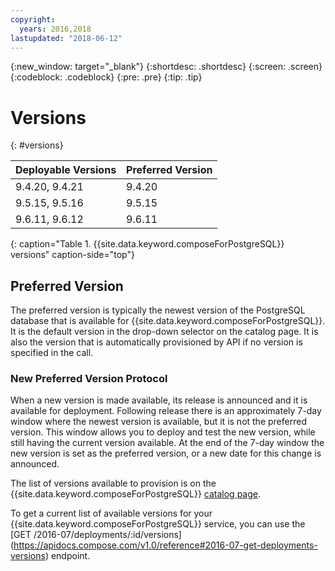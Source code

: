 ```yaml
---
copyright:
  years: 2016,2018
lastupdated: "2018-06-12"
---
```


{:new_window: target="_blank"}
{:shortdesc: .shortdesc}
{:screen: .screen}
{:codeblock: .codeblock}
{:pre: .pre}
{:tip: .tip}

# Versions
{: #versions}

Deployable Versions | Preferred Version
----------|-----------
9.4.20, 9.4.21 | 9.4.20
9.5.15, 9.5.16 | 9.5.15
9.6.11, 9.6.12 | 9.6.11
{: caption="Table 1. {{site.data.keyword.composeForPostgreSQL}} versions" caption-side="top"}

## Preferred Version

The preferred version is typically the newest version of the PostgreSQL database that is available for {{site.data.keyword.composeForPostgreSQL}}. It is the default version in the drop-down selector on the catalog page. It is also the version that is automatically provisioned by API if no version is specified in the call.

### New Preferred Version Protocol

When a new version is made available, its release is announced and it is available for deployment. Following release there is an approximately 7-day window where the newest version is available, but it is not the preferred version. This window allows you to deploy and test the new version, while still having the current version available. At the end of the 7-day window the new version is set as the preferred version, or a new date for this change is announced.

The list of versions available to provision is on the {{site.data.keyword.composeForPostgreSQL}} [catalog page](https://{DomainName}/catalog/services/compose-for-postgresql).

To get a current list of available versions for your {{site.data.keyword.composeForPostgreSQL}} service, you can use the [GET /2016-07/deployments/:id/versions] (https://apidocs.compose.com/v1.0/reference#2016-07-get-deployments-versions) endpoint.
